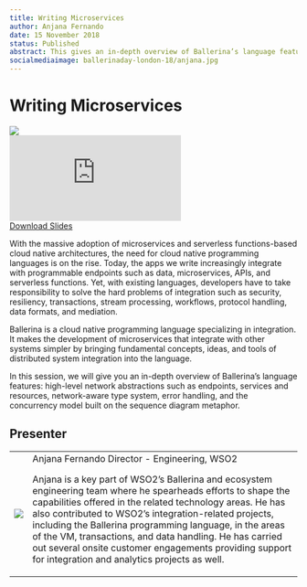 ```yaml
---
title: Writing Microservices
author: Anjana Fernando
date: 15 November 2018
status: Published
abstract: This gives an in-depth overview of Ballerina’s language features: high-level network abstractions such as endpoints, services and resources, network-aware type system, error handling, and the concurrency model built on the sequence diagram metaphor.
socialmediaimage: ballerinaday-london-18/anjana.jpg
---
```

<script src="/js/ballerina-form.js?03"></script><link rel="stylesheet" href="/css/webinar-page.css"></link><link rel="stylesheet" href="/css/ballerinacon-page.css"></link>

<div class="col-xs-12 col-sm-12 col-md-9 col-lg-9" style="padding:0;">
<h1>Writing Microservices</h1>
</div>
<div class="col-xs-12 col-sm-12 col-md-3 col-lg-3" style="padding:0;">
<a href="/learn/events/ballerina-day-london-2018/" target="_blank"><img class="cInlineLogo" src="/img/ballerinaday-london-logo.png"/></a>
</div>
<div class="col-xs-12 col-sm-12 col-md-12 col-lg-12 cConVideoContainer">
<div class="embed-responsive embed-responsive-16by9">
<iframe class="embed-responsive-item" src="https://www.youtube.com/embed/6tqbY3zRjMA" frameborder="0" allow="autoplay; encrypted-media" allowfullscreen></iframe>
</div>
</div>
<div class="clearfix"></div>
<a class="cBallerina-io-Home-main-download-button cGuidesDownloadButton cDownloadSlides" target="_blank" href="https://www.slideshare.net/ballerinaslides/writing-microservices">Download Slides</a>
<div class="clearfix"></div>

With the massive adoption of microservices and serverless functions-based cloud native architectures, the need for cloud native programming languages is on the rise. Today, the apps we write increasingly integrate with programmable endpoints such as data, microservices, APIs, and serverless functions. Yet, with existing languages, developers have to take responsibility to solve the hard problems of integration such as security, resiliency, transactions, stream processing, workflows, protocol handling, data formats, and mediation.

Ballerina is a cloud native programming language specializing in integration. It makes the development of microservices that integrate with other systems simpler by bringing fundamental concepts, ideas, and tools of distributed system integration into the language.

In this session, we will give you an in-depth overview of Ballerina’s language features: high-level network abstractions such as endpoints, services and resources, network-aware type system, error handling, and the concurrency model built on the sequence diagram metaphor.

## Presenter

<table class="cWebinarPresenter">
    <tr>
        <td class="cWebinarPresenterPic"><img src="//wso2.cachefly.net/wso2/sites/all/images/wso2conus18/new/anjana-fernando-wso2conus18.png"/></td>
        <td class="cWebinarPresenterBio">
      <span class="cPresenterName">Anjana Fernando</span>
      <span class="cPresenterTitle">Director - Engineering, WSO2 </span>
       <p>Anjana is a key part of WSO2’s Ballerina and ecosystem engineering team where he spearheads efforts to shape the capabilities offered in the related technology areas. He has also contributed to WSO2’s integration-related projects, including the Ballerina programming language, in the areas of the VM, transactions, and data handling. He has carried out several onsite customer engagements providing support for integration and analytics projects as well.</p></td>
    </tr>

</table>

</div>
</div>
